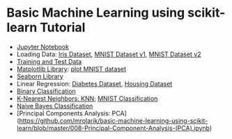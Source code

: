 # Basic Machine Learning using scikit-learn Tutorial

- [Jupyter Notebook](https://github.com/mrolarik/basic-machine-learning-using-scikit-learn/blob/master/000-Jupyter-Notebook.ipynb)
- Loading Data: [Iris Dataset](https://github.com/mrolarik/basic-machine-learning-using-scikit-learn/blob/master/001-Loading-Data-Iris.ipynb), [MNIST Dataset v1](https://github.com/mrolarik/basic-machine-learning-using-scikit-learn/blob/master/001-Loading-Data-MNIST-v1.ipynb), [MNIST Dataset v2](https://github.com/mrolarik/basic-machine-learning-using-scikit-learn/blob/master/001-Loading-Data-MNIST-v2.ipynb)  
- [Training and Test Data](https://github.com/mrolarik/basic-machine-learning-using-scikit-learn/blob/master/002-Train-Test-Data.ipynb)  
- [Matplotlib Library](https://github.com/mrolarik/basic-machine-learning-using-scikit-learn/blob/master/003-Matplotlib.ipynb): [plot MNIST dataset](https://github.com/mrolarik/basic-machine-learning-using-scikit-learn/blob/master/003-Plot-MNIST-Dataset.ipynb)
- [Seaborn Library](https://github.com/mrolarik/basic-machine-learning-using-scikit-learn/blob/master/004-Seaborn-Library.ipynb)
- Linear Regression: [Diabetes Dataset](https://github.com/mrolarik/basic-machine-learning-using-scikit-learn/blob/master/005-Linear-Regression.ipynb), [Housing Dataset](https://github.com/mrolarik/basic-machine-learning-using-scikit-learn/blob/master/005-Linear-Regression-Housing-Dataset.ipynb)
- [Binary Classification](https://github.com/mrolarik/basic-machine-learning-using-scikit-learn/blob/master/006-Binary-Classifier.ipynb)
- [K-Nearest Neighbors: KNN](https://github.com/mrolarik/basic-machine-learning-using-scikit-learn/blob/master/007-K-Nearest-Neighbor-(KNN).ipynb); [MNIST Classification](https://github.com/mrolarik/basic-machine-learning-using-scikit-learn/blob/master/007-KNN-MNIST-Dataset.ipynb)
- [Naive Bayes Classification](https://github.com/mrolarik/basic-machine-learning-using-scikit-learn/blob/master/008-Naive-Bayes-Classification.ipynb)
- [Principal Components Analysis: PCA] (https://github.com/mrolarik/basic-machine-learning-using-scikit-learn/blob/master/008-Principal-Component-Analysis-(PCA).ipynb)
